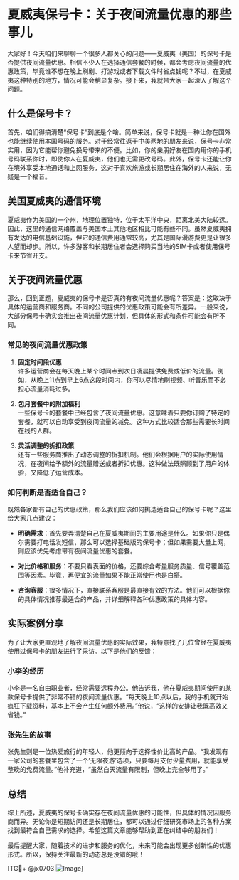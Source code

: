 # 夏威夷保号卡：关于夜间流量优惠的那些事儿

大家好！今天咱们来聊聊一个很多人都关心的问题——夏威夷（美国）的保号卡是否提供夜间流量优惠。相信不少人在选择通信套餐的时候，都会考虑夜间流量的优惠政策，毕竟谁不想在晚上刷剧、打游戏或者下载文件时省点钱呢？不过，在夏威夷这种特别的地方，情况可能会稍显复杂。接下来，我就带大家一起深入了解这个问题。

## 什么是保号卡？

首先，咱们得搞清楚“保号卡”到底是个啥。简单来说，保号卡就是一种让你在国外也能继续使用本国号码的服务。对于经常往返于中美两地的朋友来说，保号卡非常实用，因为它能帮你避免换号带来的不便。比如，你的亲朋好友在国内用你的手机号码联系你时，即使你人在夏威夷，他们也无需更改号码。此外，保号卡还能让你在境外享受本地通话和上网服务，这对于喜欢旅游或长期居住在海外的人来说，无疑是一个福音。

## 美国夏威夷的通信环境

夏威夷作为美国的一个州，地理位置独特，位于太平洋中央，距离北美大陆较远。因此，这里的通信网络覆盖与美国本土其他地区相比可能有些不同。虽然夏威夷拥有发达的电信基础设施，但它的通信费用通常较高，尤其是国际漫游费更是让很多人望而却步。所以，许多游客和长期居住者会选择购买当地的SIM卡或者使用保号卡来节省开支。

## 关于夜间流量优惠

那么，回到正题，夏威夷的保号卡是否真的有夜间流量优惠呢？答案是：这取决于具体的运营商和服务商。不同的公司提供的优惠政策可能会有所差异。一般来说，大部分保号卡确实会推出夜间流量优惠计划，但具体的形式和条件可能会有所不同。

### 常见的夜间流量优惠政策

1. **固定时间段优惠**  
   许多运营商会在每天晚上某个时间点到次日凌晨提供免费或低价的流量。例如，从晚上11点到早上6点这段时间内，你可以尽情地刷视频、听音乐而不必担心流量消耗过多。

2. **包月套餐中的附加福利**  
   一些保号卡的套餐中已经包含了夜间流量优惠。这意味着只要你订购了特定的套餐，就可以自动享受到夜间流量的减免。这种方式比较适合那些需要长时间在线的人群。

3. **灵活调整的折扣政策**  
   还有一些服务商推出了动态调整的折扣机制。他们会根据用户的实际使用情况，在夜间给予额外的流量赠送或者折扣优惠。这种做法既照顾到了用户的体验，又降低了运营成本。

### 如何判断是否适合自己？

既然各家都有自己的优惠政策，那么我们应该如何挑选适合自己的保号卡呢？这里给大家几点建议：

- **明确需求**：首先要弄清楚自己在夏威夷期间的主要用途是什么。如果你只是偶尔需要打电话发短信，那么可以选择基础版的保号卡；但如果需要大量上网，则应该优先考虑带有夜间流量优惠的套餐。
  
- **对比价格和服务**：不要只看表面的价格，还要综合考量服务质量、信号覆盖范围等因素。毕竟，再便宜的流量如果不能正常使用也是白搭。

- **咨询客服**：很多情况下，直接联系客服是最直接有效的方法。他们可以根据你的具体情况推荐最适合的产品，并详细解释各种优惠政策的具体内容。

## 实际案例分享

为了让大家更直观地了解夜间流量优惠的实际效果，我特意找了几位曾经在夏威夷使用过保号卡的朋友进行了采访。以下是他们的反馈：

### 小李的经历
小李是一名自由职业者，经常需要远程办公。他告诉我，他在夏威夷期间使用的某款保号卡提供了非常不错的夜间流量优惠。“每天晚上10点以后，我的手机就开始疯狂下载资料，基本上不会产生任何额外费用。”他说，“这样的安排让我既高效又省钱。”

### 张先生的故事
张先生则是一位热爱旅行的年轻人，他更倾向于选择性价比高的产品。“我发现有一家公司的套餐里包含了一个‘无限夜游’选项，只要每月支付少量费用，就能享受整晚的免费流量。”他补充道，“虽然白天流量有限制，但晚上完全够用了。”

## 总结

综上所述，夏威夷的保号卡确实存在夜间流量优惠的可能性，但具体的情况因服务商而异。无论你是短期访问还是长期居住，都可以通过仔细研究市场上的各种方案找到最符合自己需求的选择。希望这篇文章能够帮助到正在纠结中的朋友们！

最后提醒大家，随着技术的进步和服务的优化，未来可能会出现更多创新性的优惠形式。所以，保持关注最新的动态总是没错的哦！

[TG💪+ @jx0703 ![Image](https://github.com/user-attachments/assets/dbca1d08-cadb-493c-b0ec-ad6f7a83f270)]